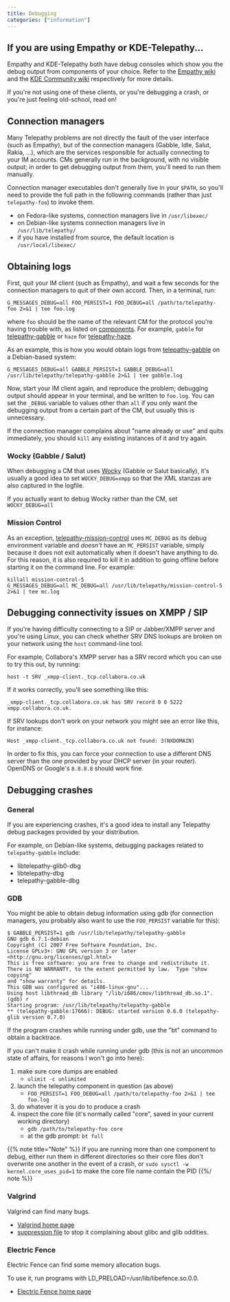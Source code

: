 ```yaml
---
title: Debugging
categories: ["information"]
---
```


## If you are using Empathy or KDE-Telepathy...

Empathy and KDE-Telepathy both have debug consoles which show you the debug output from components of your choice. Refer to the [Empathy wiki](http://live.gnome.org/Empathy/Debugging) and the [KDE Community wiki](https://community.kde.org/KTp/FAQ#Providing_debug) respectively for more details.

If you're not using one of these clients, or you're debugging a crash, or you're just feeling old-school, read on!

## Connection managers

Many Telepathy problems are not directly the fault of the user interface (such as Empathy), but of the connection managers (Gabble, Idle, Salut, Rakia, ...), which are the services responsible for actually connecting to your IM accounts. CMs generally run in the background, with no visible output; in order to get debugging output from them, you'll need to run them manually.

Connection manager executables don't generally live in your `$PATH`, so you'll need to provide the full path in the following commands (rather than just `telepathy-foo`) to invoke them.

* on Fedora-like systems, connection managers live in `/usr/libexec/`
* on Debian-like systems connection managers live in `/usr/lib/telepathy/`
* if you have installed from source, the default location is `/usr/local/libexec/`

## Obtaining logs

First, quit your IM client (such as Empathy), and wait a few seconds for the connection managers to quit of their own accord. Then, in a terminal, run:

    G_MESSAGES_DEBUG=all FOO_PERSIST=1 FOO_DEBUG=all /path/to/telepathy-foo 2>&1 | tee foo.log

where `foo` should be the name of the relevant CM for the protocol you're having trouble with, as listed on [components](/components). For example, `gabble` for [telepathy-gabble](/components/telepathy-gabble) or `haze` for [telepathy-haze](/components/telepathy-haze).

As an example, this is how you would obtain logs from [telepathy-gabble](/components/telepathy-gabble) on a Debian-based system:

    G_MESSAGES_DEBUG=all GABBLE_PERSIST=1 GABBLE_DEBUG=all /usr/lib/telepathy/telepathy-gabble 2>&1 | tee gabble.log

Now, start your IM client again, and reproduce the problem; debugging output should appear in your terminal, and be written to `foo.log`. You can set the `_DEBUG` variable to values other than `all` if you only want the debugging output from a certain part of the CM, but usually this is unnecessary.

If the connection manager complains about "name already or use" and quits immediately, you should `kill` any existing instances of it and try again.

### Wocky (Gabble / Salut)

When debugging a CM that uses [Wocky](/components/wocky) (Gabble or Salut basically), it's usually a good idea to set `WOCKY_DEBUG=xmpp` so that the XML stanzas are also captured in the logfile.

If you actually want to debug Wocky rather than the CM, set `WOCKY_DEBUG=all`

### Mission Control

As an exception, [telepathy-mission-control](/components/telepathy-mission-control) uses `MC_DEBUG` as its debug environment variable and *doesn't* have an `MC_PERSIST` variable, simply because it does not exit automatically when it doesn't have anything to do. For this reason, it is also required to kill it in addition to going offline before starting it on the command line. For example:

    killall mission-control-5
    G_MESSAGES_DEBUG=all MC_DEBUG=all /usr/lib/telepathy/mission-control-5 2>&1 | tee mc.log


## Debugging connectivity issues on XMPP / SIP

If you're having difficulty connecting to a SIP or Jabber/XMPP server and you're using Linux, you can check whether SRV DNS lookups are broken on your network using the `host` command-line tool.

For example, Collabora's XMPP server has a SRV record which you can use to try this out, by running:

`host -t SRV _xmpp-client._tcp.collabora.co.uk`

If it works correctly, you'll see something like this:

`_xmpp-client._tcp.collabora.co.uk has SRV record 0 0 5222 xmpp.collabora.co.uk.`

If SRV lookups don't work on your network you might see an error like this, for instance:

`Host _xmpp-client._tcp.collabora.co.uk not found: 3(NXDOMAIN)`

In order to fix this, you can force your connection to use a different DNS server than the one provided by your DHCP server (in your router). OpenDNS or Google's `8.8.8.8` should work fine.


## Debugging crashes


### General

If you are experiencing crashes, it's a good idea to install any Telepathy debug packages provided by your distribution.

For example, on Debian-like systems, debugging packages related to `telepathy-gabble` include:

* libtelepathy-glib0-dbg
* libtelepathy-dbg
* telepathy-gabble-dbg

### GDB

You might be able to obtain debug information using gdb (for connection managers, you probably also want to use the `FOO_PERSIST` variable for this):

    $ GABBLE_PERSIST=1 gdb /usr/lib/telepathy/telepathy-gabble
    GNU gdb 6.7.1-debian
    Copyright (C) 2007 Free Software Foundation, Inc.
    License GPLv3+: GNU GPL version 3 or later <http://gnu.org/licenses/gpl.html>
    This is free software: you are free to change and redistribute it.
    There is NO WARRANTY, to the extent permitted by law.  Type "show copying"
    and "show warranty" for details.
    This GDB was configured as "i486-linux-gnu"...
    Using host libthread_db library "/lib/i686/cmov/libthread_db.so.1".
    (gdb) r
    Starting program: /usr/lib/telepathy/telepathy-gabble
    ** (telepathy-gabble:17666): DEBUG: started version 0.6.0 (telepathy-glib version 0.7.0)

If the program crashes while running under gdb, use the "bt" command to obtain a backtrace.

If you can't make it crash while running under gdb (this is not an uncommon state of affairs, for reasons I won't go into here):

1. make sure core dumps are enabled
   * `ulimit -c unlimited`
1. launch the telepathy component in question (as above)
   * `FOO_PERSIST=1 FOO_DEBUG=all /path/to/telepathy-foo 2>&1 | tee foo.log`
1. do whatever it is you do to produce a crash
1. inspect the core file (it's normally called "core", saved in your current working directory)
   * `gdb /path/to/telepathy-foo core`
   * at the gdb prompt: `bt full`

{{% note title="Note" %}}
If you are running more than one component to debug, either run them in different directories so their core files don't overwrite one another in the event of a crash,  or `sudo sysctl -w kernel.core_uses_pid=1` to make the core file name contain the PID
{{%/ note %}}

### Valgrind

Valgrind can find many bugs.

* [Valgrind home page](http://valgrind.org/)
* [suppression file](https://cgit.freedesktop.org/telepathy/telepathy-glib/tree/tools/telepathy-glib.supp) to stop it complaining about glibc and glib oddities.

### Electric Fence

Electric Fence can find some memory allocation bugs.

To use it, run programs with LD_PRELOAD=/usr/lib/libefence.so.0.0.

* [Electric Fence home page](http://perens.com/FreeSoftware/)
